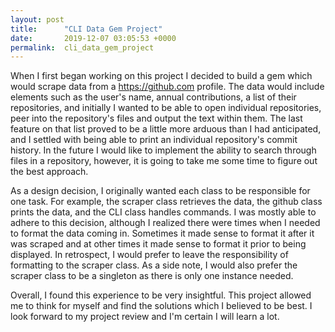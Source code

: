 ```yaml
---
layout: post
title:      "CLI Data Gem Project"
date:       2019-12-07 03:05:53 +0000
permalink:  cli_data_gem_project
---
```



When I first began working on this project I decided to build a gem which would scrape data from a https://github.com profile. The data would include elements such as the user's name, annual contributions, a list of their repositories, and initially I wanted to be able to open individual repositories, peer into the repository's files and output the text within them. The last feature on that list proved to be a little more arduous than I had anticipated, and I settled with being able to print an individual repository's commit history. In the future I would like to implement the ability to search through files in a repository, however, it is going to take me some time to figure out the best approach.

As a design decision, I originally wanted each class to be responsible for one task. For example, the scraper class retrieves the data, the github class prints the data, and the CLI class handles commands. I was mostly able to adhere to this decision, although I realized there were times when I needed to format the data coming in. Sometimes it made sense to format it after it was scraped and at other times it made sense to format it prior to being displayed. In retrospect, I would prefer to leave the responsibility of formatting to the scraper class. As a side note, I would also prefer the scraper class to be a singleton as there is only one instance needed.

Overall, I found this experience to be very insightful. This project allowed me to think for myself and find the solutions which I believed to be best. I look forward to my project review and I'm certain I will learn a lot.
